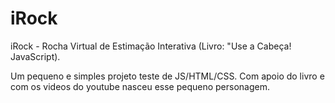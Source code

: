 # iRock
iRock - Rocha Virtual de Estimação Interativa (Livro: "Use a Cabeça! JavaScript).  

Um pequeno e simples projeto teste de JS/HTML/CSS.
Com apoio do livro e com os videos do youtube nasceu esse pequeno personagem.
